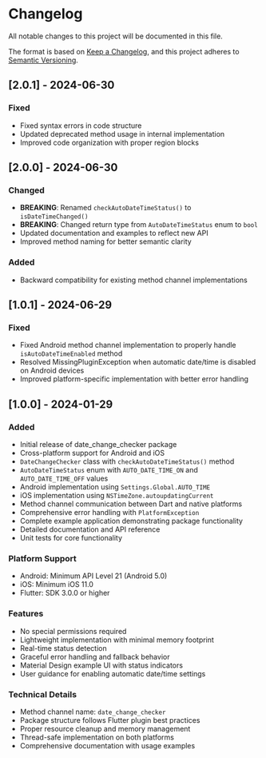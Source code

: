 # Changelog

All notable changes to this project will be documented in this file.

The format is based on [Keep a Changelog](https://keepachangelog.com/en/1.0.0/),
and this project adheres to [Semantic Versioning](https://semver.org/spec/v2.0.0.html).

## [2.0.1] - 2024-06-30

### Fixed
- Fixed syntax errors in code structure
- Updated deprecated method usage in internal implementation
- Improved code organization with proper region blocks

## [2.0.0] - 2024-06-30

### Changed
- **BREAKING**: Renamed `checkAutoDateTimeStatus()` to `isDateTimeChanged()`
- **BREAKING**: Changed return type from `AutoDateTimeStatus` enum to `bool`
- Updated documentation and examples to reflect new API
- Improved method naming for better semantic clarity

### Added
- Backward compatibility for existing method channel implementations

## [1.0.1] - 2024-06-29

### Fixed
- Fixed Android method channel implementation to properly handle `isAutoDateTimeEnabled` method
- Resolved MissingPluginException when automatic date/time is disabled on Android devices
- Improved platform-specific implementation with better error handling

## [1.0.0] - 2024-01-29

### Added
- Initial release of date_change_checker package
- Cross-platform support for Android and iOS
- `DateChangeChecker` class with `checkAutoDateTimeStatus()` method
- `AutoDateTimeStatus` enum with `AUTO_DATE_TIME_ON` and `AUTO_DATE_TIME_OFF` values
- Android implementation using `Settings.Global.AUTO_TIME`
- iOS implementation using `NSTimeZone.autoupdatingCurrent`
- Method channel communication between Dart and native platforms
- Comprehensive error handling with `PlatformException`
- Complete example application demonstrating package functionality
- Detailed documentation and API reference
- Unit tests for core functionality

### Platform Support
- Android: Minimum API Level 21 (Android 5.0)
- iOS: Minimum iOS 11.0
- Flutter: SDK 3.0.0 or higher

### Features
- No special permissions required
- Lightweight implementation with minimal memory footprint
- Real-time status detection
- Graceful error handling and fallback behavior
- Material Design example UI with status indicators
- User guidance for enabling automatic date/time settings

### Technical Details
- Method channel name: `date_change_checker`
- Package structure follows Flutter plugin best practices
- Proper resource cleanup and memory management
- Thread-safe implementation on both platforms
- Comprehensive documentation with usage examples
